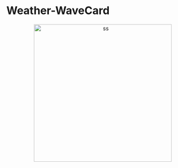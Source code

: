 # Weather-WaveCard

<p align="center">
  <img width="360" height="360" alt="ss" src="https://user-images.githubusercontent.com/114610458/231075288-d551b62b-1ee7-4054-b756-908448ee507a.png">
</p>
